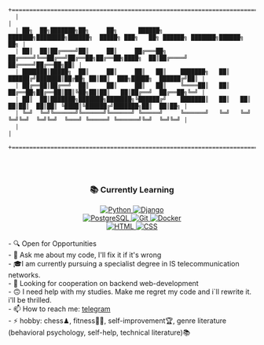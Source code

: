 ```

  
  +======================================================================================================================+
  |                                                                                                                      |
  | ██╗  ██╗███████╗██╗     ██╗      ██████╗     ███████╗████████╗██████╗  █████╗ ███╗   ██╗ ██████╗ ███████╗██████╗ ██╗ |
  | ██║  ██║██╔════╝██║     ██║     ██╔═══██╗    ██╔════╝╚══██╔══╝██╔══██╗██╔══██╗████╗  ██║██╔════╝ ██╔════╝██╔══██╗██║ |
  | ███████║█████╗  ██║     ██║     ██║   ██║    ███████╗   ██║   ██████╔╝███████║██╔██╗ ██║██║  ███╗█████╗  ██████╔╝██║ |
  | ██╔══██║██╔══╝  ██║     ██║     ██║   ██║    ╚════██║   ██║   ██╔══██╗██╔══██║██║╚██╗██║██║   ██║██╔══╝  ██╔══██╗╚═╝ |
  | ██║  ██║███████╗███████╗███████╗╚██████╔╝    ███████║   ██║   ██║  ██║██║  ██║██║ ╚████║╚██████╔╝███████╗██║  ██║██╗ |
  | ╚═╝  ╚═╝╚══════╝╚══════╝╚══════╝ ╚═════╝     ╚══════╝   ╚═╝   ╚═╝  ╚═╝╚═╝  ╚═╝╚═╝  ╚═══╝ ╚═════╝ ╚══════╝╚═╝  ╚═╝╚═╝ |
  |                                                                                                                      |
  +======================================================================================================================+


  ```
<br>
<div align="center">
  <h3>📚 Currently Learning</h3>
  <a href="https://www.python.org" target="_blank">
    <img src="https://img.shields.io/badge/Python-3776AB?style=flat-square&logo=python&logoColor=white" alt="Python" />
  </a>
  <a href="https://www.djangoproject.com" target="_blank">
    <img src="https://img.shields.io/badge/Django-092E20?style=flat-square&logo=django&logoColor=white" alt="Django" /><br>
  </a>
  <a href="https://www.postgresql.org" target="_blank">
    <img src="https://img.shields.io/badge/PostgreSQL-316192?style=flat-square&logo=postgresql&logoColor=white" alt="PostgreSQL" />
  </a>
  <a href="https://git-scm.com" target="_blank">
    <img src="https://img.shields.io/badge/Git-F05032?style=flat-square&logo=git&logoColor=white" alt="Git" />
  </a>
  <a href="https://www.docker.com" target="_blank">
    <img src="https://img.shields.io/badge/Docker-2496ED?style=flat-square&logo=docker&logoColor=white" alt="Docker" /><br>
  </a>
  <a href="https://www.w3schools.com/html/" target="_blank">
    <img src="https://img.shields.io/badge/HTML-E34F26?style=flat-square&logo=html5&logoColor=white" alt="HTML" />
  </a>
  <a href="https://www.w3schools.com/css/" target="_blank">
    <img src="https://img.shields.io/badge/CSS-1572B6?style=flat-square&logo=css3&logoColor=white" alt="CSS" />
  </a>
</div>
<br>
<div align="left">
  - 🔍 Open for Opportunities<br>
  - 💬 Ask me about my code, I'll fix it if it's wrong<br>
  - 🎓I am currently pursuing a specialist degree in IS telecommunication networks.<br>
  - 👯 Looking for cooperation on backend web-development<br>
  - 🙃 I need help with my studies. Make me regret my code and i`ll rewrite it. i'll be thrilled.<br>
  - 📫 How to reach me: <a href="https://web.telegram.org/k/#@TugarinXV">telegram</a><br>
  - ⚡ hobby: chess♟, fitness🏋️‍♂️, self-improvement🏆, genre literature (behavioral psychology, self-help, technical literature)📚<br>

</div>





